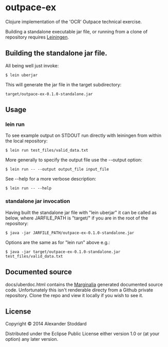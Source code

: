 # outpace-ex

Clojure implementation of the 'OCR' Outpace technical exercise.

Building a standalone executable jar file, or running from a clone of repository requires [Leiningen](http://leiningen.org).


## Building the standalone jar file.

All being well just invoke:

    $ lein uberjar

This will generate the jar file in the target subdirectory:

    target/outpace-ex-0.1.0-standalone.jar

## Usage

### lein run
To see example output on STDOUT run directly with leiningen from within the local repository:

    $ lein run test_files/valid_data.txt 

More generally to specify the output file use the --output option:

    $ lein run -- --output output_file input_file

See --help for a more verbose description:

    $ lein run -- --help 

### standalone jar invocation

Having built the standalone jar file with "lein uberjar" it can be called as below,
where JARFILE_PATH is "target/" if you are in the root of the repository:

    $ java -jar JARFILE_PATH/outpace-ex-0.1.0-standalone.jar

Options are the same as for "lein run" above e.g.:
	
    $ java -jar target/outpace-ex-0.1.0-standalone.jar test_files/valid_data.txt


## Documented source

 docs/uberdoc.html contains the [Marginalia](https://github.com/gdeer81/marginalia) generated documented source code. Unfortunately this isn't renderable directy from a Github private repository. Clone the repo and view it locally if you wish to see it.

## License

Copyright © 2014 Alexander Stoddard

Distributed under the Eclipse Public License either version 1.0 or (at
your option) any later version.
